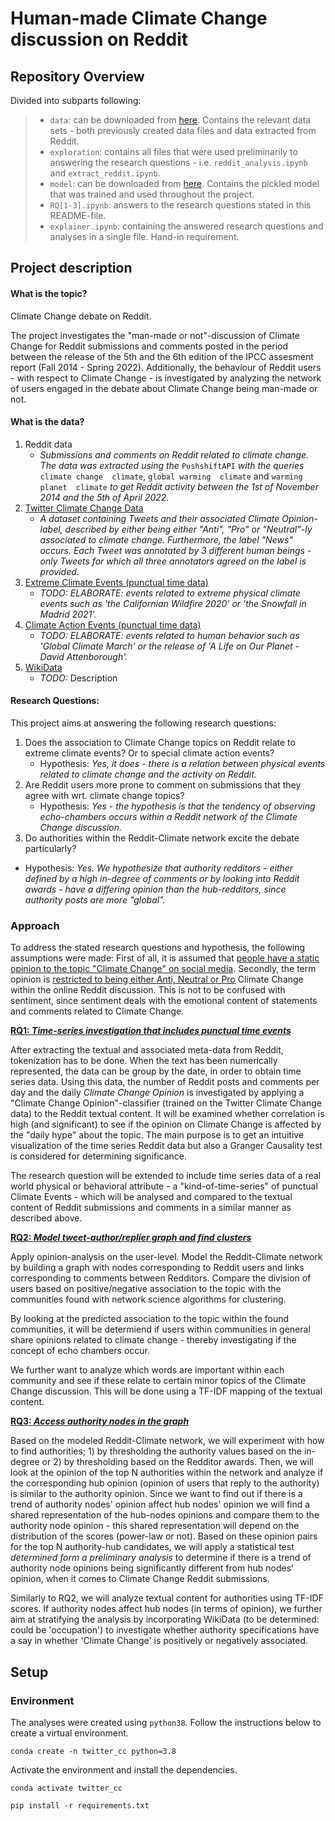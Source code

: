 

# Human-made Climate Change discussion on Reddit

## Repository Overview
Divided into subparts following:
> - `data`: can be downloaded from [here](https://drive.google.com/drive/folders/1EajfDgDnhVdXMdhK4eUbx5wy7o5WdXKc?usp=sharing). Contains the relevant data sets - both previously created data files and data extracted from Reddit. 
> - `exploration`: contains all files that were used preliminarily to answering the research questions - i.e. `reddit_analysis.ipynb` and `extract_reddit.ipynb`.
> - `model`: can be downloaded from [here](https://drive.google.com/drive/folders/19D_XxBRs8-eabwBReffcahxWHNisFfF1?usp=sharing). Contains the pickled model that was trained and used throughout the project.
> - `RQ[1-3].ipynb`: answers to the research questions stated in this README-file.
> - `explainer.ipynb`: containing the answered research questions and analyses in a single file. Hand-in requirement.

## Project description

#### What is the topic?
Climate Change debate on Reddit. 

The project investigates the "man-made or not"-discussion of Climate Change for Reddit submissions and comments posted in the period between the release of the 5th and the 6th edition of the IPCC assesment report (Fall 2014 - Spring 2022). Additionally, the behaviour of Reddit users - with respect to Climate Change - is investigated by analyzing the network of users engaged in the debate about Climate Change being man-made or not.

#### What is the data?

1. Reddit data
	- *Submissions and comments on Reddit related to climate change. The data was extracted using the* `PushshiftAPI` *with the queries* `climate change  climate`, `global warming  climate` and `warming planet  climate` *to get Reddit activity between the 1st of November 2014 and the 5th of April 2022.*
3. [Twitter Climate Change Data](https://www.kaggle.com/datasets/edqian/twitter-climate-change-sentiment-dataset)
	- *A dataset containing Tweets and their associated Climate Opinion-label, described by either being either "Anti", "Pro" or "Neutral"-ly associated to climate change. Furthermore, the label "News" occurs. Each Tweet was annotated by 3 different human beings - only Tweets for which all three annotators agreed on the label is provided.*
5. [Extreme Climate Events (punctual time data)](link)
	- *TODO: ELABORATE: events related to extreme physical climate events such as 'the Californian Wildfire 2020' or 'the Snowfall in Madrid 2021'.*
6. [Climate Action Events (punctual time data)](link)
	- *TODO: ELABORATE: events related to human behavior such as 'Global Climate March' or the release of 'A Life on Our Planet - David Attenborough'.*
7. [WikiData](link)
	- *TODO:* Description

#### Research Questions:

This project aims at answering the following research questions:

1.  Does the association to Climate Change topics on Reddit relate to extreme climate events? Or to special climate action events?
	- Hypothesis: *Yes, it does - there is a relation between physical events related to climate change and the activity on Reddit.*
2.  Are Reddit users more prone to comment on submissions that they agree with wrt. climate change topics?
	- Hypothesis: *Yes - the hypothesis is that the tendency of observing echo-chambers occurs within a Reddit network of the Climate Change discussion.*
3.  Do authorities within the Reddit-Climate network excite the debate particularly?
- 	Hypothesis: *Yes. We hypothesize that authority redditors - either defined by a high in-degree of comments or by looking into Reddit awards - have a differing opinion than the hub-redditors, since authority posts are more "global".*

### Approach

To address the stated research questions and hypothesis, the following assumptions were made: First of all, it is assumed that <ins>people have a static opinion to the topic "Climate Change" on social media</ins>. Secondly, the term opinion is <ins>restricted to being either Anti, Neutral or Pro</ins> Climate Change within the online Reddit discussion. This is not to be confused with sentiment, since sentiment deals with the emotional content of statements and comments related to Climate Change.

<ins>**RQ1: *Time-series investigation that includes punctual time events***</ins>

After extracting the textual and associated meta-data from Reddit, tokenization has to be done. When the text has been numerically represented, the data can be group by the date, in order to obtain time series data. Using this data, the number of Reddit posts and comments per day and the daily *Climate Change Opinion* is investigated by applying a "Climate Change Opinion"-classifier (trained on the Twitter Climate Change data) to the Reddit textual content. It will be examined whether correlation is high (and significant) to see if the opinion on Climate Change is affected by the "daily hype" about the topic. The main purpose is to get an intuitive visualization of the time series Reddit data but also a Granger Causality test is considered for determining significance.

The research question will be extended to include time series data of a real world physical or behavioral attribute - a "kind-of-time-series" of punctual Climate Events - which will be analysed and compared to the textual content of Reddit submissions and comments in a similar manner as described above.

<ins>**RQ2: *Model tweet-author/replier graph and find clusters***</ins>

Apply opinion-analysis on the user-level. Model the Reddit-Climate network by building a graph with nodes corresponding to Reddit users and links corresponding to comments between Redditors. Compare the division of users based on positive/negative association to the topic with the communities found with network science algorithms for clustering.

By looking at the predicted association to the topic within the found communities, it will be determiend if users within communities in general share opinions related to climate change - thereby investigating if the concept of echo chambers occur.

We further want to analyze which words are important within each community and see if these relate to certain minor topics of the Climate Change discussion. This will be done using a TF-IDF mapping of the textual content.

<ins>**RQ3: *Access authority nodes in the graph***</ins>

Based on the modeled Reddit-Climate network, we will experiment with how to find authorities; 1) by thresholding the authority values based on the in-degree or 2) by thresholding based on the Redditor awards. Then, we will look at the opinion of the top N authorities within the network and analyze if the corresponding hub opinion (opinion of users that reply to the authority) is similar to the authority opinion. Since we want to find out if there is a trend of authority nodes' opinion affect hub nodes' opinion we will find a shared representation of the hub-nodes opinions and compare them to the authority node opinion - this shared representation will depend on the distribution of the scores (power-law or not). Based on these opinion pairs for the top N authority-hub candidates, we will apply a statistical test *determined form a preliminary analysis* to determine if there is a trend of authority node opinions being significantly different from hub nodes' opinion, when it comes to Climate Change Reddit submissions.

Similarly to RQ2, we will analyze textual content for authorities using TF-IDF scores. If authority nodes affect hub nodes (in terms of opinion), we further aim at stratifying the analysis by incorporating WikiData (to be determined: could be 'occupation') to investigate whether authority specifications have a say in whether 'Climate Change' is positively or negatively associated.

## Setup

<!--- To set your enviornment variables in your terminal run the following line:
```

``` --->

### Environment
The analyses were created using `python38`. Follow the instructions below to create a virtual environment.
```
conda create -n twitter_cc python=3.8
```
Activate the environment and install the dependencies.
```
conda activate twitter_cc

pip install -r requirements.txt
```

